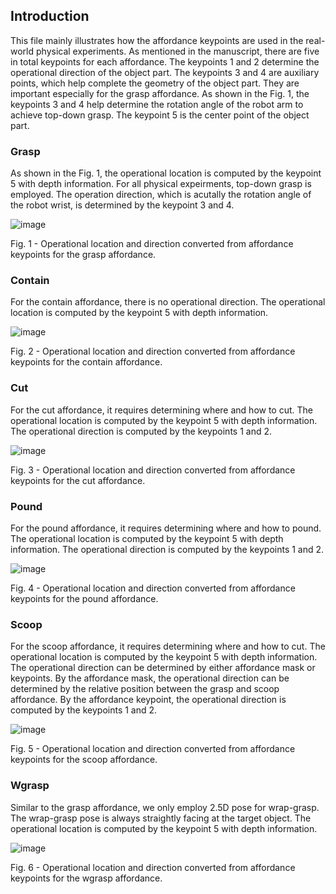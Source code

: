 ## Introduction
This file mainly illustrates how the affordance keypoints are used in the real-world physical experiments. 
As mentioned in the manuscript, there are five in total keypoints for each affordance. The keypoints 1 and 2 determine the operational direction of the object part.
The keypoints 3 and 4 are auxiliary points, which help complete the geometry of the object part. They are important especially for the grasp affordance. 
As shown in the Fig. 1, the keypoints 3 and 4 help determine the rotation angle of the robot arm to achieve top-down grasp. 
The keypoint 5 is the center point of the object part.

### Grasp
As shown in the Fig. 1, the operational location is computed by the keypoint 5 with depth information. For all physical expeirments, top-down grasp is employed. 
The operation direction, which is acutally the rotation angle of the robot wrist, is determined by the keypoint 3 and 4.

![image](../img/fig_exp_grasp.png)

Fig. 1 - Operational location and direction converted from affordance keypoints for the grasp affordance.

### Contain
For the contain affordance, there is no operational direction. The operational location is computed by the keypoint 5 with depth information.

![image](../img/fig_exp_contain.png)

Fig. 2 - Operational location and direction converted from affordance keypoints for the contain affordance.

### Cut
For the cut affordance, it requires determining where and how to cut. The operational location is computed by the keypoint 5 with depth information. 
The operational direction is computed by the keypoints 1 and 2.

![image](../img/fig_exp_cut.png)

Fig. 3 - Operational location and direction converted from affordance keypoints for the cut affordance.

### Pound
For the pound affordance, it requires determining where and how to pound. The operational location is computed by the keypoint 5 with depth information. 
The operational direction is computed by the keypoints 1 and 2.

![image](../img/fig_exp_pound.png)

Fig. 4 - Operational location and direction converted from affordance keypoints for the pound affordance.

### Scoop
For the scoop affordance, it requires determining where and how to cut. The operational location is computed by the keypoint 5 with depth information. 
The operational direction can be determined by either affordance mask or keypoints. By the affordance mask, the operational direction can be determined by the 
relative position between the grasp and scoop affordance. By the affordance keypoint, the operational direction is computed by the keypoints 1 and 2.

![image](../img/fig_exp_scoop.png)

Fig. 5 - Operational location and direction converted from affordance keypoints for the scoop affordance.

### Wgrasp
Similar to the grasp affordance, we only employ 2.5D pose for wrap-grasp. The wrap-grasp pose is always straightly facing at the target object. 
The operational location is computed by the keypoint 5 with depth information.

![image](../img/fig_exp_wgrasp.png)

Fig. 6 - Operational location and direction converted from affordance keypoints for the wgrasp affordance.
